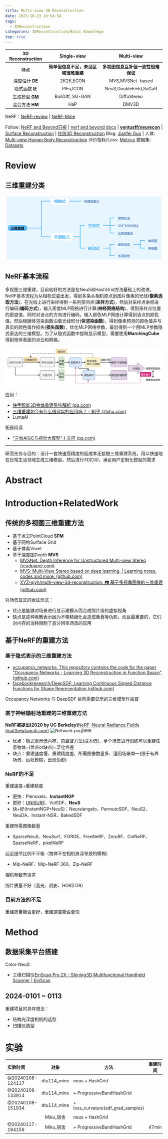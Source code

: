 ```yaml
---
title: Multi-view 3D Reconstruction
date: 2023-10-23 19:54:54
tags:
  - 3DReconstruction
categories: 3DReconstruction/Basic Knowledge
top: true
---
```


| 3D Reconstruction |             Single-view              |             Multi-view             |
|:-----------------:|:------------------------------------:|:----------------------------------:|
|       特点        | **简单但信息不足，未见区域很难重建** | **多视图信息互补但一致性很难保证** |
|  深度估计 **[DE](/3DReconstruction/Basic%20Knowledge/Other%20Paper%20About%20Reconstruction)**  |              2K2K,ECON               |          MVS,MVSNet-based          |
|  隐式函数 **[IF](/3DReconstruction/Basic%20Knowledge/Other%20Paper%20About%20Reconstruction)**  |              PIFu,ICON               |    NeuS,DoubleField,SuGaR    |
|  生成模型 **[GM](/3DReconstruction/Basic%20Knowledge/Generative%20Models%20Review)**  |           BuilDIff, SG-GAN           |            DiffuStereo             |
|  混合方法 **HM**  |                 HaP                  |               DMV3D                |

NeRF：[NeRF-review](/3DReconstruction/Basic%20Knowledge/NeRF/NeRF-review) | [NeRF-Mine](/3DReconstruction/Basic%20Knowledge/NeRF/NeRF-Mine)

Follow: [NeRF and Beyond日报](https://www.zhihu.com/column/c_1710703836652716032) | [nerf and beyond docs](https://github.com/yangjiheng/nerf_and_beyond_docs) | **[ventusff/neurecon](https://github.com/ventusff/neurecon)** | [Surface Reconstruction](https://paperswithcode.com/task/surface-reconstruction) | [传统3D Reconstruction](https://github.com/openMVG/awesome_3DReconstruction_list)
Blog: [Jianfei Guo](https://longtimenohack.com/) | 
人体: [Multi-view Human Body Reconstruction](/3DReconstruction/Basic%20Knowledge/Multi-view%20Human%20Body%20Reconstruction)
评价指标/Loss: [Metrics](/3DReconstruction/Basic%20Knowledge/NeRF/NeRF/Metrics)
数据集: [Datasets](/3DReconstruction/Basic%20Knowledge/NeRF/NeRF/Datasets)

<!-- more -->

# Review

## 三维重建分类

![image.png|666](https://raw.githubusercontent.com/qiyun71/Blog_images/main/pictures20231219125844.png)

## NeRF基本流程

多视图三维重建，目前较好的方法是在NeuS和HashGrid方法基础上的改进。
NeRF基本流程为从相机位姿出发，得到多条从相机原点到图片像素的光线(**像素选取方法**)，在光线上进行采样得到一系列空间点(**采样方式**)，然后对采样点坐标进行编码(**编码方式**)，输入密度MLP网络进行计算(**神经网络结构**)，得到采样点位置的密度值，同时对该点的方向进行编码，输入颜色MLP网络计算得到该点的颜色值。然后根据体渲染函数沿着光线积分(**体渲染函数**)，得到像素预测的颜色值并与真实的颜色值作损失(**损失函数**)，优化MLP网络参数，最后得到一个用MLP参数隐式表达的三维模型。为了从隐式函数中提取显示模型，需要使用**MarchingCube**得到物体表面的点云和网格。

![image.png|666](https://raw.githubusercontent.com/qiyun71/Blog_images/main/pictures20231219125859.png)

应用：
- [快手智能3D物体重建系统解析 (qq.com)](https://mp.weixin.qq.com/s/-VU-OBpdmU0DLiEgtTFEeg)
- [三维重建如今有什么很现实的应用吗？ - 知乎 (zhihu.com)](https://www.zhihu.com/question/449185693)
- LumaAI

拓展阅读
- [“三维AIGC与视觉大模型”十五问 (qq.com)](https://mp.weixin.qq.com/s?__biz=MzI0MTY1NTk1Nw==&mid=2247495573&idx=1&sn=968b2d4fe20e1ab21e139f943b3cce71&chksm=e90ae66fde7d6f79cc842d9cde6b928605e3d360d17e1fdf9bde7c854058f1649a1bc45e53a7&scene=132&exptype=timeline_recommend_article_extendread_samebiz#wechat_redirect)

---

研究任务与目的：设计一套快速高精度的低成本无接触三维重建系统，用以快速地在日常生活领域生成三维模型，然后进行3D打印，满足用户定制化模型的需求

# Abstract

# Introduction+RelatedWork

## 传统的多视图三维重建方法

- 基于点云PointCloud **SFM**
- 基于网格Surface Grid
- 基于体素Voxel
- 基于深度图Depth **MVS**
  - [MVSNet: Depth Inference for Unstructured Multi-view Stereo (readpaper.com)](https://readpaper.com/pdf-annotate/note?pdfId=4518062699161739265&noteId=1986540055632613120)
  - [MVS: Multi-View Stereo based on deep learning. | Learning notes, codes and more. (github.com)](https://github.com/doubleZ0108/MVS)
  - [XYZ-qiyh/multi-view-3d-reconstruction: 📷 基于多视角图像的三维重建 (github.com)](https://github.com/XYZ-qiyh/multi-view-3d-reconstruction)

对场景显式的表征形式：
- 优点是能够对场景进行显示建模从而合成照片级的虚拟视角
- 缺点是这种离散表示因为不够精细化会造成重叠等伪影，而且最重要的，它们对内存的消耗限制了高分辨率场景的应用

## 基于NeRF的重建方法

### 基于隐式表示的三维重建方法
- [occupancy_networks: This repository contains the code for the paper "Occupancy Networks - Learning 3D Reconstruction in Function Space" (github.com)](https://github.com/autonomousvision/occupancy_networks)
- [facebookresearch/DeepSDF: Learning Continuous Signed Distance Functions for Shape Representation (github.com)](https://github.com/facebookresearch/DeepSDF?tab=readme-ov-file)

Occupancy Networks 与 DeepSDF 依然需要显示的三维模型作监督

### 基于神经辐射场重建的三维重建方法

**NeRF被提出(2020 by UC Berkeley)**[NeRF: Neural Radiance Fields (matthewtancik.com)](https://www.matthewtancik.com/nerf)
![Network.png|666](https://raw.githubusercontent.com/yq010105/Blog_images/main/Network.png)

- 优点：隐式表示低内存、自监督方法(成本低)、单个场景进行训练可以重建任意物体=(优点or缺点)=泛化性差
- 缺点：重建速度慢、重建精度差、所需图像数量多、适用场景单一(限于有界场景、远处模糊，出现伪影)

### NeRF的不足

重建速度+重建精度
- 更快：Plenoxels、**InstantNGP**
- 更好：[UNISURF](https://github.com/autonomousvision/unisurf)、VolSDF、**NeuS**
- 快+好(InstantNGP+NeuS)：Neuralangelo、PermutoSDF、NeuS2、NeuDA、Instant-NSR、BakedSDF

重建所需图像数量
- SparseNeuS、NeuSurf、FORGE、FreeNeRF、ZeroRF、ColNeRF、SparseNeRF、pixelNeRF

远近细节比例不平衡（物体不在相机景深导致的模糊）
- Mip-NeRF、Mip-NeRF 360、Zip-NeRF

相机参数有误差

照片质量不好（高光、阴影、HDR|LDR）

### 目前方法的不足

重建质量能否更好，重建速度能否更快

# Method

## 数据采集平台搭建

Color-NeuS: 
- 三维扫描仪[EinScan Pro 2X - Shining3D Multifunctional Handheld Scanner | EinScan](https://www.einscan.com/handheld-3d-scanner/einscan-pro-2x-2020/)

## 2024-0101 ~ 0113

重建项目的具体想法：
- 结构光深度相机的选型
- 扫描仪选型

# 实验

| 实验时间 | 对象 | 方法 | 重建时间 |
| :--- | :--: | ---- | ---- |
| @20240108-124117 | dtu114_mine | neus + HashGrid |  |
| @20240108-133914 | dtu114_mine | + ProgressiveBandHashGrid |  |
| @20240108-151934 | dtu114_mine | + loss_curvature(sdf_grad_samples) |  |
|  |  |  |  |
|  | Miku_宿舍 | neus + HashGrid |  |
| @20240117-164156 | Miku_宿舍 | + ProgressiveBandHashGrid | 47min |
